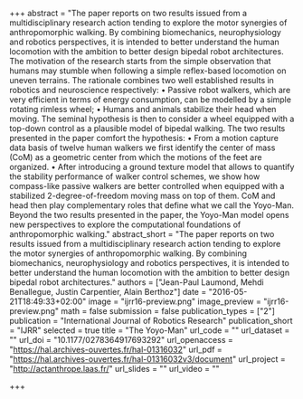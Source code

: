 +++
abstract = "The paper reports on two results issued from a multidisciplinary research action tending to explore the motor synergies of anthropomorphic walking. By combining biomechanics, neurophysiology and robotics perspectives, it is intended to better understand the human locomotion with the ambition to better design bipedal robot architectures. The motivation of the research starts from the simple observation that humans may stumble when following a simple reflex-based locomotion on uneven terrains. The rationale combines two well established results in robotics and neuroscience respectively: • Passive robot walkers, which are very efficient in terms of energy consumption, can be modelled by a simple rotating rimless wheel; • Humans and animals stabilize their head when moving. The seminal hypothesis is then to consider a wheel equipped with a top-down control as a plausible model of bipedal walking. The two results presented in the paper comfort the hypothesis: • From a motion capture data basis of twelve human walkers we first identify the center of mass (CoM) as a geometric center from which the motions of the feet are organized. • After introducing a ground texture model that allows to quantify the stability performance of walker control schemes, we show how compass-like passive walkers are better controlled when equipped with a stabilized 2-degree-of-freedom moving mass on top of them. CoM and head then play complementary roles that define what we call the Yoyo-Man. Beyond the two results presented in the paper, the Yoyo-Man model opens new perspectives to explore the computational foundations of anthropomorphic walking."
abstract_short = "The paper reports on two results issued from a multidisciplinary research action tending to explore the motor synergies of anthropomorphic walking. By combining biomechanics, neurophysiology and robotics perspectives, it is intended to better understand the human locomotion with the ambition to better design bipedal robot architectures."
authors = ["Jean-Paul Laumond, Mehdi Benallegue, Justin Carpentier, Alain Berthoz"]
date = "2016-05-21T18:49:33+02:00"
image = "ijrr16-preview.png"
image_preview = "ijrr16-preview.png"
math = false
submission = false
publication_types = ["2"]
publication = "International Journal of Robotics Research"
publication_short = "IJRR"
selected = true
title = "The Yoyo-Man"
url_code = ""
url_dataset = ""
url_doi = "10.1177/0278364917693292"
url_openaccess = "https://hal.archives-ouvertes.fr/hal-01316032"
url_pdf = "https://hal.archives-ouvertes.fr/hal-01316032v3/document"
url_project = "http://actanthrope.laas.fr/"
url_slides = ""
url_video = ""

+++

